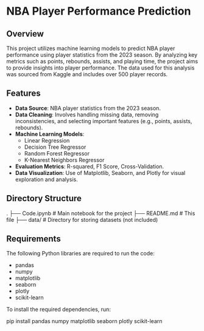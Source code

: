 # NBA Player Performance Prediction

## Overview

This project utilizes machine learning models to predict NBA player performance using player statistics from the 2023 season. By analyzing key metrics such as points, rebounds, assists, and playing time, the project aims to provide insights into player performance. The data used for this analysis was sourced from Kaggle and includes over 500 player records.

## Features

- **Data Source**: NBA player statistics from the 2023 season.
- **Data Cleaning**: Involves handling missing data, removing inconsistencies, and selecting important features (e.g., points, assists, rebounds).
- **Machine Learning Models**:
  - Linear Regression
  - Decision Tree Regressor
  - Random Forest Regressor
  - K-Nearest Neighbors Regressor
- **Evaluation Metrics**: R-squared, F1 Score, Cross-Validation.
- **Data Visualization**: Use of Matplotlib, Seaborn, and Plotly for visual exploration and analysis.

## Directory Structure
. ├── Code.ipynb # Main notebook for the project ├── README.md # This file ├── data/ # Directory for storing datasets (not included)


## Requirements

The following Python libraries are required to run the code:

- pandas
- numpy
- matplotlib
- seaborn
- plotly
- scikit-learn

To install the required dependencies, run:

pip install pandas numpy matplotlib seaborn plotly scikit-learn
